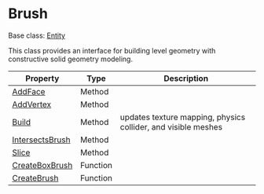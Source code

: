 # Brush

Base class: [Entity](Entity.md)

This class provides an interface for building level geometry with constructive solid geometry modeling.

| Property | Type | Description |
|---|---|---|
| [AddFace](Brush_AddFace.md) | Method | | 
| [AddVertex](Brush_AddVertex.md) | Method | | 
| [Build](Brush_Build.md) | Method | updates texture mapping, physics collider, and visible meshes | 
| [IntersectsBrush](Brush_IntersectsBrush.md) | Method | | 
| [Slice](Brush_Slice.md) | Method | | 
| [CreateBoxBrush](CreateBoxBrush.md) | Function | |
| [CreateBrush](CreateBrush.md) | Function | |
 
